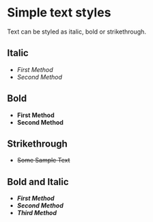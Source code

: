
# Simple text styles
Text can be styled as italic,  bold or strikethrough.

## Italic
* *First Method*
* _Second Method_

## Bold
* **First Method**
* __Second Method__

## Strikethrough
* ~~Some Sample Text~~

## Bold and Italic
* ***First Method***
* **_Second Method_**
* *__Third Method__*


